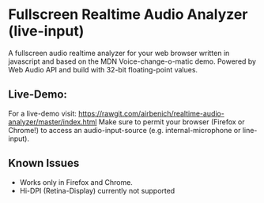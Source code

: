 # Fullscreen Realtime Audio Analyzer (live-input)
A fullscreen audio realtime analyzer for your web browser written in javascript and based on the MDN Voice-change-o-matic demo. Powered by Web Audio API and build with 32-bit floating-point values.

## Live-Demo:
For a live-demo visit:
https://rawgit.com/airbenich/realtime-audio-analyzer/master/index.html
Make sure to permit your browser (Firefox or Chrome!) to access an audio-input-source (e.g. internal-microphone or line-input).

## Known Issues
- Works only in Firefox and Chrome.
- Hi-DPI (Retina-Display) currently not supported
